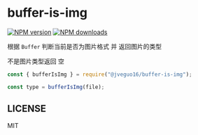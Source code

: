 # buffer-is-img

[![NPM version](https://img.shields.io/npm/v/@jveguo16/buffer-is-img.svg?style=flat)](https://npmjs.org/package/@jveguo16/buffer-is-img)
[![NPM downloads](http://img.shields.io/npm/dm/@jveguo16/buffer-is-img.svg?style=flat)](https://npmjs.org/package/@jveguo16/buffer-is-img)

根据 `Buffer` 判断当前是否为图片格式 并 返回图片的类型

不是图片类型返回 空

```javascript
const { bufferIsImg } = require("@jveguo16/buffer-is-img");

const type = bufferIsImg(file);
```

## LICENSE

MIT
